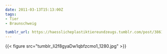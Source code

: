 ```yaml
---
date: 2011-03-13T15:13:00Z
tags:
- Tier
- Braunschweig

tumblr_url: https://haesslicheplastiktiereundzeugs.tumblr.com/post/3861196656
---
```

{{< figure src="tumblr_li2f8gyaDw1qbfzcmo1_1280.jpg" >}}
